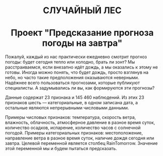 # <CENTER> СЛУЧАЙНЫЙ ЛЕС

# <CENTER> Проект "Предсказание прогноза погоды на завтра"
  
Пожалуй, каждый из нас практически ежедневно смотрит прогноз погоды: будет сегодня тепло или холодно, брать ли зонт? Мы расстраиваемся, если внезапно идёт дождь, а мы оказались к этому не готовы. Иногда можно понять, что будет дождь, просто взглянув на небо, но часто такие предположения оказываются неверными. Надёжнее всего пользоваться прогнозами, которые публикуют специалисты. А задумывались ли вы, как формируются эти прогнозы?

Данные содержат 23 признака и 145 460 наблюдений. Из этих 23 признаков шесть — категориальные, в одном записана дата, а остальные являются непрерывными числовыми данными.

Примеры числовых признаков: температура, скорость ветра, влажность, облачность, атмосферное давление в разное время суток, количество осадков, испарение, количество часов с солнечной погодой. Примеры категориальных признаков: местоположение, направление ветра в разное время суток, наличие дождя сегодня или завтра. Целевой переменной является столбец RainTomorrow. Значение этой переменной мы и будем пытаться предсказать.  
